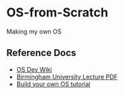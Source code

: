 # OS-from-Scratch

Making my own OS

## Reference Docs

- [OS Dev Wiki](https://wiki.osdev.org)
- [Birmingham University Lecture PDF](https://www.cs.bham.ac.uk/~exr/lectures/opsys/10_11/lectures/os-dev.pdf)
- [Build your own OS tutorial](https://github.com/cfenollosa/os-tutorial)
